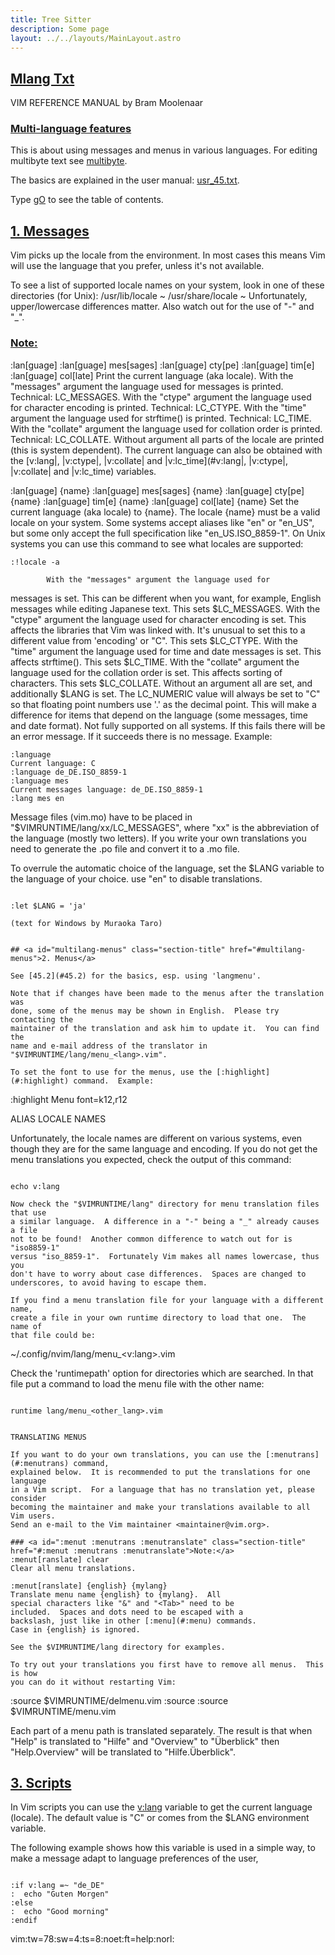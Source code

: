 ```yaml
---
title: Tree Sitter
description: Some page
layout: ../../layouts/MainLayout.astro
---
```



## <a id="Nvim" class="section-title" href="#Nvim"> Mlang Txt</a> 

VIM REFERENCE MANUAL    by Bram Moolenaar


### <a id="multilang multi-lang" class="section-title" href="#multilang multi-lang">Multi-language features</a>

This is about using messages and menus in various languages.  For editing
multibyte text see [multibyte](#multibyte).

The basics are explained in the user manual: [usr_45.txt](#usr_45.txt).

Type [gO](#gO) to see the table of contents.


## <a id="multilang-messages" class="section-title" href="#multilang-messages">1. Messages</a> 

Vim picks up the locale from the environment.  In most cases this means Vim
will use the language that you prefer, unless it's not available.

To see a list of supported locale names on your system, look in one of these
directories (for Unix):
/usr/lib/locale ~
/usr/share/locale ~
Unfortunately, upper/lowercase differences matter.  Also watch out for the
use of "-" and "_".

### <a id=":lan :lang :language E197" class="section-title" href="#:lan :lang :language E197">Note:</a>
:lan[guage]
:lan[guage] mes[sages]
:lan[guage] cty[pe]
:lan[guage] tim[e]
:lan[guage] col[late]
Print the current language (aka locale).
With the "messages" argument the language used for
messages is printed.  Technical: LC_MESSAGES.
With the "ctype" argument the language used for
character encoding is printed.  Technical: LC_CTYPE.
With the "time" argument the language used for
strftime() is printed.  Technical: LC_TIME.
With the "collate" argument the language used for
collation order is printed.  Technical: LC_COLLATE.
Without argument all parts of the locale are printed
(this is system dependent).
The current language can also be obtained with the
[v:lang|, |v:ctype|, |v:collate| and |v:lc_time](#v:lang|, |v:ctype|, |v:collate| and |v:lc_time)
variables.

:lan[guage] {name}
:lan[guage] mes[sages] {name}
:lan[guage] cty[pe] {name}
:lan[guage] tim[e] {name}
:lan[guage] col[late] {name}
Set the current language (aka locale) to {name}.
The locale {name} must be a valid locale on your
system.  Some systems accept aliases like "en" or
"en_US", but some only accept the full specification
like "en_US.ISO_8859-1".  On Unix systems you can use
this command to see what locales are supported:
```
:!locale -a

```
			With the "messages" argument the language used for
messages is set.  This can be different when you want,
for example, English messages while editing Japanese
text.  This sets $LC_MESSAGES.
With the "ctype" argument the language used for
character encoding is set.  This affects the libraries
that Vim was linked with.  It's unusual to set this to
a different value from 'encoding' or "C".  This sets
$LC_CTYPE.
With the "time" argument the language used for time
and date messages is set.  This affects strftime().
This sets $LC_TIME.
With the "collate" argument the language used for the
collation order is set.  This affects sorting of
characters. This sets $LC_COLLATE.
Without an argument all are set, and additionally
$LANG is set.
The LC_NUMERIC value will always be set to "C" so
that floating point numbers use '.' as the decimal
point.  This will make a difference for items that
depend on the language (some messages, time and date
format).
Not fully supported on all systems.
If this fails there will be an error message.  If it
succeeds there is no message.  Example:
```
:language
Current language: C
:language de_DE.ISO_8859-1
:language mes
Current messages language: de_DE.ISO_8859-1
:lang mes en

```


Message files (vim.mo) have to be placed in "$VIMRUNTIME/lang/xx/LC_MESSAGES",
where "xx" is the abbreviation of the language (mostly two letters). If you
write your own translations you need to generate the .po file and convert it
to a .mo file.

To overrule the automatic choice of the language, set the $LANG variable to
the language of your choice.  use "en" to disable translations.
```

:let $LANG = 'ja'

(text for Windows by Muraoka Taro)


## <a id="multilang-menus" class="section-title" href="#multilang-menus">2. Menus</a> 

See [45.2](#45.2) for the basics, esp. using 'langmenu'.

Note that if changes have been made to the menus after the translation was
done, some of the menus may be shown in English.  Please try contacting the
maintainer of the translation and ask him to update it.  You can find the
name and e-mail address of the translator in
"$VIMRUNTIME/lang/menu_<lang>.vim".

To set the font to use for the menus, use the [:highlight](#:highlight) command.  Example:
```

:highlight Menu font=k12,r12


ALIAS LOCALE NAMES

Unfortunately, the locale names are different on various systems, even though
they are for the same language and encoding.  If you do not get the menu
translations you expected, check the output of this command:
```

echo v:lang

Now check the "$VIMRUNTIME/lang" directory for menu translation files that use
a similar language.  A difference in a "-" being a "_" already causes a file
not to be found!  Another common difference to watch out for is "iso8859-1"
versus "iso_8859-1".  Fortunately Vim makes all names lowercase, thus you
don't have to worry about case differences.  Spaces are changed to
underscores, to avoid having to escape them.

If you find a menu translation file for your language with a different name,
create a file in your own runtime directory to load that one.  The name of
that file could be:
```

~/.config/nvim/lang/menu_<v:lang>.vim

Check the 'runtimepath' option for directories which are searched.  In that
file put a command to load the menu file with the other name:
```

runtime lang/menu_<other_lang>.vim


TRANSLATING MENUS

If you want to do your own translations, you can use the [:menutrans](#:menutrans) command,
explained below.  It is recommended to put the translations for one language
in a Vim script.  For a language that has no translation yet, please consider
becoming the maintainer and make your translations available to all Vim users.
Send an e-mail to the Vim maintainer <maintainer@vim.org>.

### <a id=":menut :menutrans :menutranslate" class="section-title" href="#:menut :menutrans :menutranslate">Note:</a>
:menut[ranslate] clear
Clear all menu translations.

:menut[ranslate] {english} {mylang}
Translate menu name {english} to {mylang}.  All
special characters like "&" and "<Tab>" need to be
included.  Spaces and dots need to be escaped with a
backslash, just like in other [:menu](#:menu) commands.
Case in {english} is ignored.

See the $VIMRUNTIME/lang directory for examples.

To try out your translations you first have to remove all menus.  This is how
you can do it without restarting Vim:
```
:source $VIMRUNTIME/delmenu.vim
:source <your-new-menu-file>
:source $VIMRUNTIME/menu.vim

Each part of a menu path is translated separately.  The result is that when
"Help" is translated to "Hilfe" and "Overview" to "Überblick" then
"Help.Overview" will be translated to "Hilfe.Überblick".


## <a id="multilang-scripts" class="section-title" href="#multilang-scripts">3. Scripts</a> 

In Vim scripts you can use the [v:lang](#v:lang) variable to get the current language
(locale).  The default value is "C" or comes from the $LANG environment
variable.

The following example shows how this variable is used in a simple way, to make
a message adapt to language preferences of the user,
```

:if v:lang =~ "de_DE"
:  echo "Guten Morgen"
:else
:  echo "Good morning"
:endif

```


vim:tw=78:sw=4:ts=8:noet:ft=help:norl:

